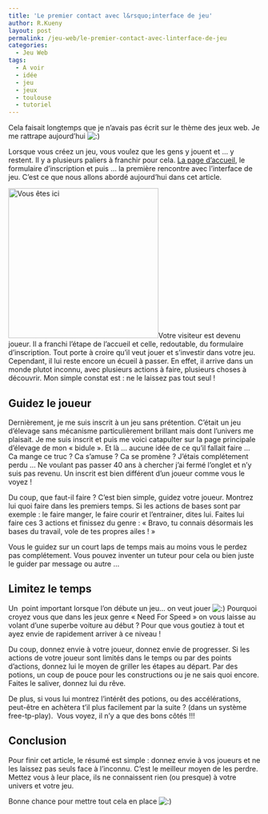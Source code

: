 ```yaml
---
title: 'Le premier contact avec l&rsquo;interface de jeu'
author: R.Kueny
layout: post
permalink: /jeu-web/le-premier-contact-avec-linterface-de-jeu
categories:
  - Jeu Web
tags:
  - A voir
  - idée
  - jeu
  - jeux
  - toulouse
  - tutoriel
---
```

Cela faisait longtemps que je n&rsquo;avais pas écrit sur le thème des jeux web. Je me rattrape aujourd&rsquo;hui <img src="http://rkueny.fr/wp-includes/images/smilies/icon_smile.gif" alt=":)" class="wp-smiley" />

Lorsque vous créez un jeu, vous voulez que les gens y jouent et &#8230; y restent. Il y a plusieurs paliers à franchir pour cela. <a title="Page d'accueil d'un jeu web" href="http://rkueny.fr/jeu-web/un-element-important-la-page-daccueil" target="_blank">La page d&rsquo;accueil</a>, le formulaire d&rsquo;inscription et puis &#8230; la première rencontre avec l&rsquo;interface de jeu. C&rsquo;est ce que nous allons abordé aujourd&rsquo;hui dans cet article.

<a href="http://rkueny.fr/wp-content/uploads/2011/08/101029_094129_vous-etes-icicompress.jpg" rel="lightbox[1355]"><img class="aligncenter size-medium wp-image-1357" title="Vous êtes ici" src="http://rkueny.fr/wp-content/uploads/2011/08/101029_094129_vous-etes-icicompress-300x300.jpg" alt="Vous êtes ici" width="300" height="300" /><!--more--></a>Votre visiteur est devenu joueur. Il a franchi l&rsquo;étape de l&rsquo;accueil et celle, redoutable, du formulaire d&rsquo;inscription. Tout porte à croire qu&rsquo;il veut jouer et s&rsquo;investir dans votre jeu. Cependant, il lui reste encore un écueil à passer. En effet, il arrive dans un monde plutot inconnu, avec plusieurs actions à faire, plusieurs choses à découvrir. Mon simple constat est : ne le laissez pas tout seul !

## Guidez le joueur

Dernièrement, je me suis inscrit à un jeu sans prétention. C&rsquo;était un jeu d&rsquo;élevage sans mécanisme particulièrement brillant mais dont l&rsquo;univers me plaisait. Je me suis inscrit et puis me voici catapulter sur la page principale d&rsquo;élevage de mon &laquo;&nbsp;bidule&nbsp;&raquo;. Et là &#8230; aucune idée de ce qu&rsquo;il fallait faire &#8230; Ca mange ce truc ? Ca s&rsquo;amuse ? Ca se promène ? J&rsquo;étais complétement perdu &#8230; Ne voulant pas passer 40 ans à chercher j&rsquo;ai fermé l&rsquo;onglet et n&rsquo;y suis pas revenu. Un inscrit est bien différent d&rsquo;un joueur comme vous le voyez !

Du coup, que faut-il faire ? C&rsquo;est bien simple, guidez votre joueur. Montrez lui quoi faire dans les premiers temps. Si les actions de bases sont par exemple : le faire manger, le faire courir et l&rsquo;entrainer, dites lui. Faites lui faire ces 3 actions et finissez du genre : &laquo;&nbsp;Bravo, tu connais désormais les bases du travail, vole de tes propres ailes !&nbsp;&raquo;

Vous le guidez sur un court laps de temps mais au moins vous le perdez pas complétement. Vous pouvez inventer un tuteur pour cela ou bien juste le guider par message ou autre &#8230;

## Limitez le temps

Un  point important lorsque l&rsquo;on débute un jeu&#8230; on veut jouer <img src="http://rkueny.fr/wp-includes/images/smilies/icon_smile.gif" alt=":)" class="wp-smiley" /> Pourquoi croyez vous que dans les jeux genre &laquo;&nbsp;Need For Speed&nbsp;&raquo; on vous laisse au volant d&rsquo;une superbe voiture au début ? Pour que vous goutiez à tout et ayez envie de rapidement arriver à ce niveau !

Du coup, donnez envie à votre joueur, donnez envie de progresser. Si les actions de votre joueur sont limités dans le temps ou par des points d&rsquo;actions, donnez lui le moyen de griller les étapes au départ. Par des potions, un coup de pouce pour les constructions ou je ne sais quoi encore. Faites le saliver, donnez lui du rêve.

De plus, si vous lui montrez l&rsquo;intérêt des potions, ou des accélérations, peut-être en achètera t&rsquo;il plus facilement par la suite ? (dans un système free-tp-play).  Vous voyez, il n&rsquo;y a que des bons côtés !!!

## Conclusion

Pour finir cet article, le résumé est simple : donnez envie à vos joueurs et ne les laissez pas seuls face à l&rsquo;inconnu. C&rsquo;est le meilleur moyen de les perdre. Mettez vous à leur place, ils ne connaissent rien (ou presque) à votre univers et votre jeu.

Bonne chance pour mettre tout cela en place <img src="http://rkueny.fr/wp-includes/images/smilies/icon_smile.gif" alt=":)" class="wp-smiley" />